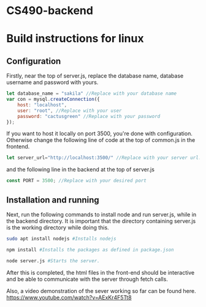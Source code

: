 # CS490-backend

# Build instructions for linux

## Configuration
Firstly, near the top of server.js, replace the database name, database username and password with yours.
```js
let database_name = "sakila" //Replace with your database name
var con = mysql.createConnection({ 
    host: "localhost",
    user: "root", //Replace with your user
    password: "cactusgreen" //Replace with your password
});
```
If you want to host it locally on port 3500, you're done with configuration. Otherwise change the following line of code at the top of common.js in the frontend.
```js
let server_url="http://localhost:3500/" //Replace with your server url. (With the slash at the end, it is important)
```
and the following line in the backend at the top of server.js
```js
const PORT = 3500; //Replace with your desired port
```

## Installation and running
Next, run the following commands to install node and run server.js, while in the backend directory.
It is important that the directory containing server.js is the working directory while doing this.
```bash
sudo apt install nodejs #Installs nodejs

npm install #Installs the packages as defined in package.json

node server.js #Starts the server.
```

After this is completed, the html files in the front-end should be interactive and be able to communicate with the server through fetch calls.

Also, a video demonstration of the sever working so far can be found here.
https://www.youtube.com/watch?v=AExKr4F5Tt8